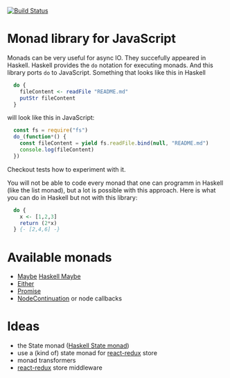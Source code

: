 [![Build Status](https://travis-ci.org/coot/monadicjs.svg)](https://travis-ci.org/coot/monadicjs)

# Monad library for JavaScript

Monads can be very useful for async IO.  They succefully appeared in Haskell.
Haskell provides the `do` notation for executing monads.  And this library
ports `do` to JavaScript.  Something that looks like this in Haskell

```Haskell
  do {
    fileContent <- readFile "README.md"
    putStr fileContent
  }
```

will look like this in JavaScript:
```JavaScript
  const fs = require("fs")
  do_(function*() {
    const fileContent = yield fs.readFile.bind(null, "README.md")
    console.log(fileContent)
  })
```

Checkout tests how to experiment with it.

You will not be able to code every monad that one can programm in Haskell (like
the list monad), but a lot is possible with this approach.  Here is what you
can do in Haskell but not with this library:
```Haskell
  do {
    x <- [1,2,3]
    return (2*x)
  } {- [2,4,6] -}
```

# Available monads

* [Maybe](https://github.com/coot/monadicjs/blob/master/lib/maybe.js) [Haskell Maybe](https://wiki.haskell.org/Maybe)
* [Either](https://github.com/coot/monadicjs/blob/master/lib/either.js)
* [Promise](https://github.com/coot/monadicjs/blob/master/lib/promise.js)
* [NodeContinuation](https://github.com/coot/monadicjs/blob/master/lib/node-continuation.js) or node callbacks

# Ideas

* the State monad ([Haskell State monad](https://wiki.haskell.org/State_Monad))
* use a (kind of) state monad for [react-redux](https://github.com/reactjs/react-redux) store
* monad transformers
* [react-redux](https://github.com/reactjs/react-redux) store middleware

